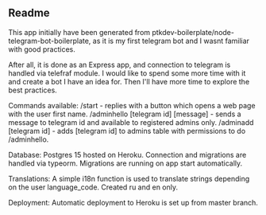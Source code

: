 ## Readme

This app initially have been generated from ptkdev-boilerplate/node-telegram-bot-boilerplate, as it is my first telegram bot and I wasnt familiar with good practices.

After all, it is done as an Express app, and connection to telegram is handled via telefraf module.
I would like to spend some more time with it and create a bot I have an idea for. Then I'll have more time to explore the best practices.

Commands available:
/start - replies with a button which opens a web page with the user first name.
/adminhello [telegram id] [message] - sends a message to telegram id and available to registered admins only.
/adminadd [telegram id] - adds [telegram id] to admins table with permissions to do /adminhello.

Database:
Postgres 15 hosted on Heroku.
Connection and migrations are handled via typeorm.
Migrations are running on app start automatically.

Translations:
A simple i18n function is used to translate strings depending on the user language_code. Created ru and en only.

Deployment:
Automatic deployment to Heroku is set up from master branch.
